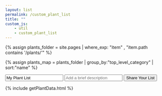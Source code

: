 ```yaml
---
layout: list                                                            
permalink: /custom_plant_list
title: ""
custom_js:
    - util 
    - custom_plant_list
---
```

{% assign plants_folder = site.pages | where_exp: "item" , "item.path contains '/plants/'" %}

{% assign plants_map = plants_folder | group_by:"top_level_category" | sort:"name" %}

<input id="list_title" type="text" maxlength="100" placeholder="My Plant List" value="My Plant List" />
<input type="text" placeholder="Add a brief description" maxlength="140" />

<input class="shareList" id="share_list_button" type="submit" value="Share Your List" />
<div style="clear:both"></div>

<!-- plant list html will be rendered in javascript -->
<div id="custom_plant_list">
</div>

<div id="dialog" style="display:none">
    Anyone with this link can view your plant list. Use this link to save your list and share it with others.
    <input type="text" value="" id="listUrl"> 
</div>

<!-- populate plant_data var -->
{% include getPlantData.html %}

<!-- TODO move this to top of html page -->
<link rel="stylesheet" href="https://ajax.googleapis.com/ajax/libs/jqueryui/1.12.1/themes/smoothness/jquery-ui.css">



